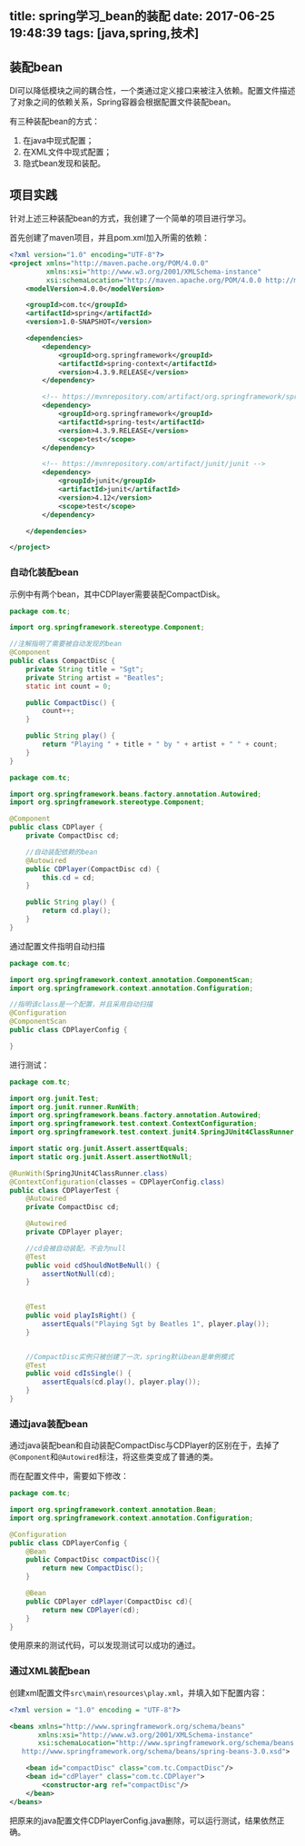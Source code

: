 title: spring学习_bean的装配
date: 2017-06-25 19:48:39
tags: [java,spring,技术]
---

## 装配bean

DI可以降低模块之间的耦合性，一个类通过定义接口来被注入依赖。配置文件描述了对象之间的依赖关系，Spring容器会根据配置文件装配bean。

有三种装配bean的方式：   
1. 在java中现式配置；   
2. 在XML文件中现式配置；   
3. 隐式bean发现和装配。  

<!--more--> 

## 项目实践

针对上述三种装配bean的方式，我创建了一个简单的项目进行学习。

首先创建了maven项目，并且pom.xml加入所需的依赖：  

```xml   
<?xml version="1.0" encoding="UTF-8"?>
<project xmlns="http://maven.pache.org/POM/4.0.0"
         xmlns:xsi="http://www.w3.org/2001/XMLSchema-instance"
         xsi:schemaLocation="http://maven.apache.org/POM/4.0.0 http://maven.apache.org/xsd/maven-4.0.0.xsd">
    <modelVersion>4.0.0</modelVersion>

    <groupId>com.tc</groupId>
    <artifactId>spring</artifactId>
    <version>1.0-SNAPSHOT</version>

    <dependencies>
        <dependency>
            <groupId>org.springframework</groupId>
            <artifactId>spring-context</artifactId>
            <version>4.3.9.RELEASE</version>
        </dependency>

        <!-- https://mvnrepository.com/artifact/org.springframework/spring-test -->
        <dependency>
            <groupId>org.springframework</groupId>
            <artifactId>spring-test</artifactId>
            <version>4.3.9.RELEASE</version>
            <scope>test</scope>
        </dependency>

        <!-- https://mvnrepository.com/artifact/junit/junit -->
        <dependency>
            <groupId>junit</groupId>
            <artifactId>junit</artifactId>
            <version>4.12</version>
            <scope>test</scope>
        </dependency>

    </dependencies>

</project>
```



### 自动化装配bean

示例中有两个bean，其中CDPlayer需要装配CompactDisk。

```java    
package com.tc;

import org.springframework.stereotype.Component;

//注解指明了需要被自动发现的bean
@Component
public class CompactDisc {
    private String title = "Sgt";
    private String artist = "Beatles";
    static int count = 0;

    public CompactDisc() {
        count++;
    }

    public String play() {
        return "Playing " + title + " by " + artist + " " + count;
    }
}

```

```java    
package com.tc;

import org.springframework.beans.factory.annotation.Autowired;
import org.springframework.stereotype.Component;

@Component
public class CDPlayer {
    private CompactDisc cd;

    //自动装配依赖的bean
    @Autowired
    public CDPlayer(CompactDisc cd) {
        this.cd = cd;
    }

    public String play() {
        return cd.play();
    }
}
```


通过配置文件指明自动扫描

```java    
package com.tc;

import org.springframework.context.annotation.ComponentScan;
import org.springframework.context.annotation.Configuration;

//指明该class是一个配置，并且采用自动扫描
@Configuration
@ComponentScan
public class CDPlayerConfig {

}
```   

进行测试：   

```java   
package com.tc;

import org.junit.Test;
import org.junit.runner.RunWith;
import org.springframework.beans.factory.annotation.Autowired;
import org.springframework.test.context.ContextConfiguration;
import org.springframework.test.context.junit4.SpringJUnit4ClassRunner;

import static org.junit.Assert.assertEquals;
import static org.junit.Assert.assertNotNull;

@RunWith(SpringJUnit4ClassRunner.class)
@ContextConfiguration(classes = CDPlayerConfig.class)
public class CDPlayerTest {
    @Autowired
    private CompactDisc cd;

    @Autowired
    private CDPlayer player;

    //cd会被自动装配，不会为null
    @Test
    public void cdShouldNotBeNull() {
        assertNotNull(cd);
    }

    
    @Test
    public void playIsRight() {
        assertEquals("Playing Sgt by Beatles 1", player.play());
    }


    //CompactDisc实例只被创建了一次，spring默认bean是单例模式
    @Test
    public void cdIsSingle() {
        assertEquals(cd.play(), player.play());
    }
}
```    

### 通过java装配bean

通过java装配bean和自动装配CompactDisc与CDPlayer的区别在于，去掉了`@Component`和`@Autowired`标注，将这些类变成了普通的类。

而在配置文件中，需要如下修改：   

```java   
package com.tc;

import org.springframework.context.annotation.Bean;
import org.springframework.context.annotation.Configuration;

@Configuration
public class CDPlayerConfig {
    @Bean
    public CompactDisc compactDisc(){
        return new CompactDisc();
    }

    @Bean
    public CDPlayer cdPlayer(CompactDisc cd){
        return new CDPlayer(cd);
    }
}
```   

使用原来的测试代码，可以发现测试可以成功的通过。


### 通过XML装配bean

创建xml配置文件`src\main\resources\play.xml`，并填入如下配置内容：   

```xml    
<?xml version = "1.0" encoding = "UTF-8"?>

<beans xmlns="http://www.springframework.org/schema/beans"
       xmlns:xsi="http://www.w3.org/2001/XMLSchema-instance"
       xsi:schemaLocation="http://www.springframework.org/schema/beans
   http://www.springframework.org/schema/beans/spring-beans-3.0.xsd">

    <bean id="compactDisc" class="com.tc.CompactDisc"/>
    <bean id="cdPlayer" class="com.tc.CDPlayer">
        <constructor-arg ref="compactDisc"/>
    </bean>
</beans>
```   

把原来的java配置文件CDPlayerConfig.java删除，可以运行测试，结果依然正确。


